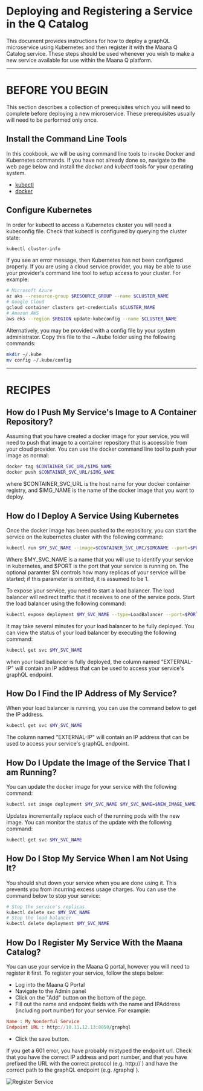 
Deploying and Registering a Service in the Q Catalog
===
This document provides instructions for how to deploy a graphQL microservice using Kubernetes and then register it with the Maana Q Catalog service.   These steps should be used whenever you wish to make a new service available for use within the Maana Q platform.

---
# BEFORE YOU BEGIN

This section describes a collection of prerequisites which you will need to complete before deploying a new microservice.   These prerequisites usually will need to be performed only once.

## Install the Command Line Tools
In this cookbook, we will be using command line tools to invoke Docker and Kubernetes commands.   If you have not already done so, navigate to the web page below and install the *docker* and *kubectl* tools for your operating system.

* [kubectl](https://kubernetes.io/docs/tasks/tools/install-kubectl/)
* [docker](https://docs.docker.com/v17.09/engine/installation/)

## Configure Kubernetes
In order for kubectl to access a Kubernetes cluster you will need a kubeconfig file.  Check that kubectl is configured by querying the cluster state:

```bash
kubectl cluster-info
```
If you see an error message, then Kubernetes has not been configured properly.   If you are using a cloud service provider, you may be able to use your provider's command line tool to setup access to your cluster.  For example:
```bash
# Microsoft Azure
az aks --resource-group $RESOURCE_GROUP --name $CLUSTER_NAME
# Google Cloud
gcloud container clusters get-credentials $CLUSTER_NAME
# Amazon AWS
aws eks --region $REGION update-kubeconfig --name $CLUSTER_NAME
```
Alternatively, you may be provided with a config file by your system administrator.   Copy this file to the ~./kube folder using the following commands:

```bash
mkdir ~/.kube
mv config ~/.kube/config
```
---
# RECIPES
## How do I Push My Service's Image to A Container Repository?
Assuming that you have created a docker image for your service, you will need to push that image to a container repository that is accessible from your cloud provider.   You can use the docker command line tool to push your image as normal:
```bash
docker tag $CONTAINER_SVC_URL/$IMG_NAME
docker push $CONTAINER_SVC_URL/$IMG_NAME
```
where $CONTAINER_SVC_URL is the host name for your docker container registry, and $IMG_NAME is the name of the docker image that you want to deploy.

## How do I Deploy A Service Using Kubernetes
Once the docker image has been pushed to the repository, you can start the service on the kubernetes cluster with the following command:

```bash
kubectl run $MY_SVC_NAME --image=$CONTAINER_SVC_URC/$IMGNAME --port=$PORT --replicas=$N
```
Where $MY_SVC_NAME is a name that you will use to identify your service in kubernetes, and $PORT is the port that your service is running on.  The optional paramter $N controls how many replicas of your service will be started;  if this parameter is omitted, it is assumed to be 1.

To expose your service, you need to start a load balancer.   The load balancer will redirect traffic that it receives to one of the service pods.   Start the load balancer using the following command:
```bash
kubectl expose deployment $MY_SVC_NAME --type=LoadBalancer --port=$PORT --target-port=$PORT
```
It may take several minutes for your load balancer to be fully deployed.   You can view the status of your load balancer by executing the following command:
```bash
kubectl get svc $MY_SVC_NAME
```
when your load balancer is fully deployed, the column named "EXTERNAL-IP" will contain an IP address that can be used to access your service's graphQL endpoint.

## How Do I Find the IP Address of My Service?
When your load balancer is running, you can use the command below to get the IP address.
```bash
kubectl get svc $MY_SVC_NAME
```
The column named "EXTERNAL-IP" will contain an IP address that can be used to access your service's graphQL endpoint.

## How Do I Update the Image of the Service That I am Running?
You can update the docker image for your service with the following command:
```bash
kubectl set image deployment $MY_SVC_NAME $MY_SVC_NAME=$NEW_IMAGE_NAME
```
Updates incrementally replace each of the running pods with the new image.   You can monitor the status of the update with the following command:
```bash
kubectl get svc $MY_SVC_NAME
```

## How Do I Stop My Service When I am Not Using It?
You should shut down your service when you are done using it.  This prevents you from incurring excess usage charges.   You can use the command below to stop your service:

```bash
# Stop the service's replicas
kubectl delete svc $MY_SVC_NAME
# Stop the load balancer
kubectl delete deployment $MY_SVC_NAME
```

## How Do I Register My Service With the Maana Catalog?
You can use your service in the Maana Q portal, however you will need to register it first.   To register your service, follow the steps below:

* Log into the Maana Q Portal
* Navigate to the Admin panel
* Click on the "Add" button on the bottom of the page.
* Fill out the name and endpoint fields with the name and IPAddress (including port number) for your service.  For example:
```ruby
Name : My Wonderful Service
Endpoint URL : http://10.11.12.13:8050/graphql
```
* Click the save button.

If you get a 601 error, you have probably mistyped the endpoint url.  Check that you have the correct IP address and port number, and that you have prefixed the URL with the correct protocol (e.g. http:// ) and have the correct path to the graphQL endpoint (e.g. /graphql ).

![Register Service](RegisterService.png)
